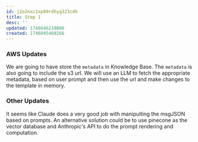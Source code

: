 ```yaml
---
id: j2o2nxc1xp89rdhyg323cdk
title: Step 1
desc: ''
updated: 1746646210806
created: 1746045460266
---
```


### AWS Updates

We are going to have store the `metadata` in Knowledge Base. The `metadata` is also going to include the s3 url. We will use an LLM to fetch the appropriate metadata, based on user prompt and then use the url and make changes to the template in memory.

### Other Updates

It seems like Claude does a very good job with manipulting the msgJSON based on prompts. An alternative solution could be to use pinecone as the vector database and Anthropic's API to do the prompt rendering and computation.
